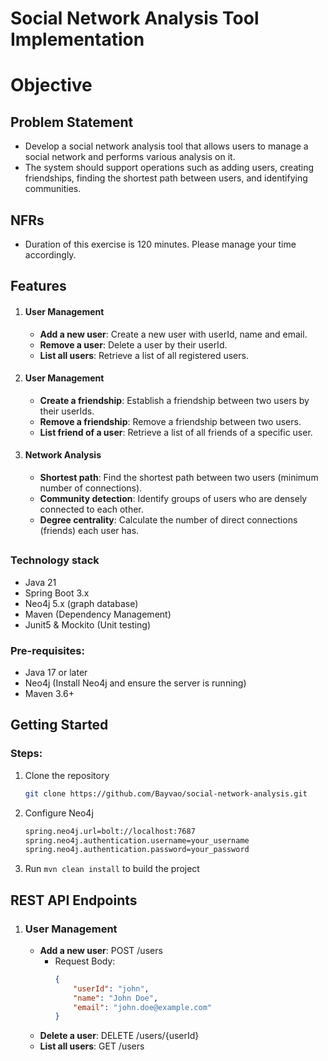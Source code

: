 # Social Network Analysis Tool Implementation
# Objective
## Problem Statement
- Develop a social network analysis tool that allows users to manage a social network and performs various analysis on it.
- The system should support operations such as adding users, creating friendships, finding the shortest path between users, and identifying communities.
## NFRs
- Duration of this exercise is 120 minutes. Please manage your time accordingly.
## Features
  1. #### **User Management** 
     - **Add a new user**: Create a new user with userId, name and email. 
     - **Remove a user**: Delete a user by their userId. 
     - **List all users**: Retrieve a list of all registered users.
  2. #### **User Management**
     - **Create a friendship**: Establish a friendship between two users by their userIds.
     - **Remove a friendship**: Remove a friendship between two users.
     - **List friend of a user**: Retrieve a list of all friends of a specific user.
  3. #### **Network Analysis**
     - **Shortest path**: Find the shortest path between two users (minimum number of connections).
     - **Community detection**: Identify groups of users who are densely connected to each other.
     - **Degree centrality**: Calculate the number of direct connections (friends) each user has.
##
  
### Technology stack
 - Java 21
 - Spring Boot 3.x
 - Neo4j 5.x (graph database)
 - Maven (Dependency Management)
 - Junit5 & Mockito (Unit testing)

### Pre-requisites:
 - Java 17 or later
 - Neo4j (Install Neo4j and ensure the server is running)
 - Maven 3.6+

## Getting Started
 ### Steps:
1. Clone the repository 
    ```bash
    git clone https://github.com/Bayvao/social-network-analysis.git
    ``` 
2. Configure Neo4j
    ```bash
   spring.neo4j.url=bolt://localhost:7687 
   spring.neo4j.authentication.username=your_username
   spring.neo4j.authentication.password=your_password 
   ``` 
3. Run `mvn clean install` to build the project

## REST API Endpoints
1. ### User Management
    * **Add a new user**: POST /users
      * Request Body:   
        ```json
        { 
            "userId": "john",
            "name": "John Doe",
            "email": "john.doe@example.com"
        }
        ```
    * **Delete a user**: DELETE /users/{userId}
    * **List all users**: GET /users
